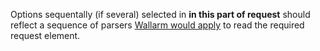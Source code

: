 Options sequentally (if several) selected in **in this part of request** should reflect a sequence of parsers [Wallarm would apply](request-processing.md) to read the required request element.